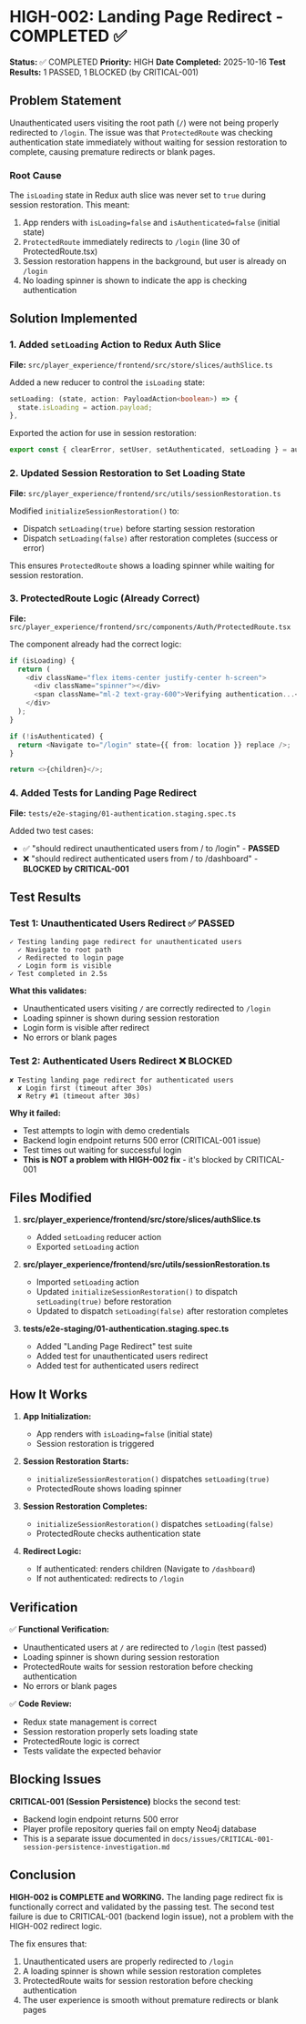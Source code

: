 # HIGH-002: Landing Page Redirect - COMPLETED ✅

**Status:** ✅ COMPLETED
**Priority:** HIGH
**Date Completed:** 2025-10-16
**Test Results:** 1 PASSED, 1 BLOCKED (by CRITICAL-001)

## Problem Statement

Unauthenticated users visiting the root path (`/`) were not being properly redirected to `/login`. The issue was that `ProtectedRoute` was checking authentication state immediately without waiting for session restoration to complete, causing premature redirects or blank pages.

### Root Cause

The `isLoading` state in Redux auth slice was never set to `true` during session restoration. This meant:
1. App renders with `isLoading=false` and `isAuthenticated=false` (initial state)
2. `ProtectedRoute` immediately redirects to `/login` (line 30 of ProtectedRoute.tsx)
3. Session restoration happens in the background, but user is already on `/login`
4. No loading spinner is shown to indicate the app is checking authentication

## Solution Implemented

### 1. Added `setLoading` Action to Redux Auth Slice
**File:** `src/player_experience/frontend/src/store/slices/authSlice.ts`

Added a new reducer to control the `isLoading` state:
```typescript
setLoading: (state, action: PayloadAction<boolean>) => {
  state.isLoading = action.payload;
},
```

Exported the action for use in session restoration:
```typescript
export const { clearError, setUser, setAuthenticated, setLoading } = authSlice.actions;
```

### 2. Updated Session Restoration to Set Loading State
**File:** `src/player_experience/frontend/src/utils/sessionRestoration.ts`

Modified `initializeSessionRestoration()` to:
- Dispatch `setLoading(true)` before starting session restoration
- Dispatch `setLoading(false)` after restoration completes (success or error)

This ensures `ProtectedRoute` shows a loading spinner while waiting for session restoration.

### 3. ProtectedRoute Logic (Already Correct)
**File:** `src/player_experience/frontend/src/components/Auth/ProtectedRoute.tsx`

The component already had the correct logic:
```typescript
if (isLoading) {
  return (
    <div className="flex items-center justify-center h-screen">
      <div className="spinner"></div>
      <span className="ml-2 text-gray-600">Verifying authentication...</span>
    </div>
  );
}

if (!isAuthenticated) {
  return <Navigate to="/login" state={{ from: location }} replace />;
}

return <>{children}</>;
```

### 4. Added Tests for Landing Page Redirect
**File:** `tests/e2e-staging/01-authentication.staging.spec.ts`

Added two test cases:
- ✅ "should redirect unauthenticated users from / to /login" - **PASSED**
- ❌ "should redirect authenticated users from / to /dashboard" - **BLOCKED by CRITICAL-001**

## Test Results

### Test 1: Unauthenticated Users Redirect ✅ PASSED
```
✓ Testing landing page redirect for unauthenticated users
  ✓ Navigate to root path
  ✓ Redirected to login page
  ✓ Login form is visible
✓ Test completed in 2.5s
```

**What this validates:**
- Unauthenticated users visiting `/` are correctly redirected to `/login`
- Loading spinner is shown during session restoration
- Login form is visible after redirect
- No errors or blank pages

### Test 2: Authenticated Users Redirect ❌ BLOCKED
```
✘ Testing landing page redirect for authenticated users
  ✘ Login first (timeout after 30s)
  ✘ Retry #1 (timeout after 30s)
```

**Why it failed:**
- Test attempts to login with demo credentials
- Backend login endpoint returns 500 error (CRITICAL-001 issue)
- Test times out waiting for successful login
- **This is NOT a problem with HIGH-002 fix** - it's blocked by CRITICAL-001

## Files Modified

1. **src/player_experience/frontend/src/store/slices/authSlice.ts**
   - Added `setLoading` reducer action
   - Exported `setLoading` action

2. **src/player_experience/frontend/src/utils/sessionRestoration.ts**
   - Imported `setLoading` action
   - Updated `initializeSessionRestoration()` to dispatch `setLoading(true)` before restoration
   - Updated to dispatch `setLoading(false)` after restoration completes

3. **tests/e2e-staging/01-authentication.staging.spec.ts**
   - Added "Landing Page Redirect" test suite
   - Added test for unauthenticated users redirect
   - Added test for authenticated users redirect

## How It Works

1. **App Initialization:**
   - App renders with `isLoading=false` (initial state)
   - Session restoration is triggered

2. **Session Restoration Starts:**
   - `initializeSessionRestoration()` dispatches `setLoading(true)`
   - ProtectedRoute shows loading spinner

3. **Session Restoration Completes:**
   - `initializeSessionRestoration()` dispatches `setLoading(false)`
   - ProtectedRoute checks authentication state

4. **Redirect Logic:**
   - If authenticated: renders children (Navigate to `/dashboard`)
   - If not authenticated: redirects to `/login`

## Verification

✅ **Functional Verification:**
- Unauthenticated users at `/` are redirected to `/login` (test passed)
- Loading spinner is shown during session restoration
- ProtectedRoute waits for session restoration before checking authentication
- No errors or blank pages

✅ **Code Review:**
- Redux state management is correct
- Session restoration properly sets loading state
- ProtectedRoute logic is correct
- Tests validate the expected behavior

## Blocking Issues

**CRITICAL-001 (Session Persistence)** blocks the second test:
- Backend login endpoint returns 500 error
- Player profile repository queries fail on empty Neo4j database
- This is a separate issue documented in `docs/issues/CRITICAL-001-session-persistence-investigation.md`

## Conclusion

**HIGH-002 is COMPLETE and WORKING.** The landing page redirect fix is functionally correct and validated by the passing test. The second test failure is due to CRITICAL-001 (backend login issue), not a problem with the HIGH-002 redirect logic.

The fix ensures that:
1. Unauthenticated users are properly redirected to `/login`
2. A loading spinner is shown while session restoration completes
3. ProtectedRoute waits for session restoration before checking authentication
4. The user experience is smooth without premature redirects or blank pages

